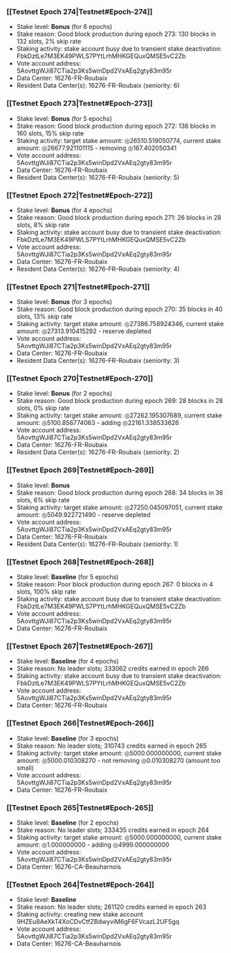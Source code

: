 ### [[Testnet Epoch 274|Testnet#Epoch-274]]
* Stake level: **Bonus** (for 6 epochs)
* Stake reason: Good block production during epoch 273: 130 blocks in 132 slots, 2% skip rate
* Staking activity: stake account busy due to transient stake deactivation: FbkDztLe7M3EK49PWLS7PYtLrhMHKGEQuxQMSE5vC2Zb
* Vote account address: 5AovttgWJi87CTia2p3Ks5winDpd2VxAEq2gty83m95r
* Data Center: 16276-FR-Roubaix
* Resident Data Center(s): 16276-FR-Roubaix (seniority: 6)
### [[Testnet Epoch 273|Testnet#Epoch-273]]
* Stake level: **Bonus** (for 5 epochs)
* Stake reason: Good block production during epoch 272: 136 blocks in 160 slots, 15% skip rate
* Staking activity: target stake amount: ◎26510.519050774, current stake amount: ◎26677.921101115 - removing ◎167.402050341
* Vote account address: 5AovttgWJi87CTia2p3Ks5winDpd2VxAEq2gty83m95r
* Data Center: 16276-FR-Roubaix
* Resident Data Center(s): 16276-FR-Roubaix (seniority: 5)
### [[Testnet Epoch 272|Testnet#Epoch-272]]
* Stake level: **Bonus** (for 4 epochs)
* Stake reason: Good block production during epoch 271: 26 blocks in 28 slots, 8% skip rate
* Staking activity: stake account busy due to transient stake deactivation: FbkDztLe7M3EK49PWLS7PYtLrhMHKGEQuxQMSE5vC2Zb
* Vote account address: 5AovttgWJi87CTia2p3Ks5winDpd2VxAEq2gty83m95r
* Data Center: 16276-FR-Roubaix
* Resident Data Center(s): 16276-FR-Roubaix (seniority: 4)
### [[Testnet Epoch 271|Testnet#Epoch-271]]
* Stake level: **Bonus** (for 3 epochs)
* Stake reason: Good block production during epoch 270: 35 blocks in 40 slots, 13% skip rate
* Staking activity: target stake amount: ◎27386.758924346, current stake amount: ◎27313.910415292 - reserve depleted
* Vote account address: 5AovttgWJi87CTia2p3Ks5winDpd2VxAEq2gty83m95r
* Data Center: 16276-FR-Roubaix
* Resident Data Center(s): 16276-FR-Roubaix (seniority: 3)
### [[Testnet Epoch 270|Testnet#Epoch-270]]
* Stake level: **Bonus** (for 2 epochs)
* Stake reason: Good block production during epoch 269: 28 blocks in 28 slots, 0% skip rate
* Staking activity: target stake amount: ◎27262.195307689, current stake amount: ◎5100.856774063 - adding ◎22161.338533626
* Vote account address: 5AovttgWJi87CTia2p3Ks5winDpd2VxAEq2gty83m95r
* Data Center: 16276-FR-Roubaix
* Resident Data Center(s): 16276-FR-Roubaix (seniority: 2)
### [[Testnet Epoch 269|Testnet#Epoch-269]]
* Stake level: **Bonus**
* Stake reason: Good block production during epoch 268: 34 blocks in 36 slots, 6% skip rate
* Staking activity: target stake amount: ◎27250.045097051, current stake amount: ◎5049.922721490 - reserve depleted
* Vote account address: 5AovttgWJi87CTia2p3Ks5winDpd2VxAEq2gty83m95r
* Data Center: 16276-FR-Roubaix
* Resident Data Center(s): 16276-FR-Roubaix (seniority: 1)
### [[Testnet Epoch 268|Testnet#Epoch-268]]
* Stake level: **Baseline** (for 5 epochs)
* Stake reason: Poor block production during epoch 267: 0 blocks in 4 slots, 100% skip rate
* Staking activity: stake account busy due to transient stake deactivation: FbkDztLe7M3EK49PWLS7PYtLrhMHKGEQuxQMSE5vC2Zb
* Vote account address: 5AovttgWJi87CTia2p3Ks5winDpd2VxAEq2gty83m95r
* Data Center: 16276-FR-Roubaix
### [[Testnet Epoch 267|Testnet#Epoch-267]]
* Stake level: **Baseline** (for 4 epochs)
* Stake reason: No leader slots; 333062 credits earned in epoch 266
* Staking activity: stake account busy due to transient stake deactivation: FbkDztLe7M3EK49PWLS7PYtLrhMHKGEQuxQMSE5vC2Zb
* Vote account address: 5AovttgWJi87CTia2p3Ks5winDpd2VxAEq2gty83m95r
* Data Center: 16276-FR-Roubaix
### [[Testnet Epoch 266|Testnet#Epoch-266]]
* Stake level: **Baseline** (for 3 epochs)
* Stake reason: No leader slots; 310743 credits earned in epoch 265
* Staking activity: target stake amount: ◎5000.000000000, current stake amount: ◎5000.010308270 - not removing ◎0.010308270 (amount too small)
* Vote account address: 5AovttgWJi87CTia2p3Ks5winDpd2VxAEq2gty83m95r
* Data Center: 16276-FR-Roubaix
### [[Testnet Epoch 265|Testnet#Epoch-265]]
* Stake level: **Baseline** (for 2 epochs)
* Stake reason: No leader slots; 333435 credits earned in epoch 264
* Staking activity: target stake amount: ◎5000.000000000, current stake amount: ◎1.000000000 - adding ◎4999.000000000
* Vote account address: 5AovttgWJi87CTia2p3Ks5winDpd2VxAEq2gty83m95r
* Data Center: 16276-CA-Beauharnois
### [[Testnet Epoch 264|Testnet#Epoch-264]]
* Stake level: **Baseline**
* Stake reason: No leader slots; 261120 credits earned in epoch 263
* Staking activity: creating new stake account 9HZEu8AeXkT4XoCDvCtfZBdwyviM6gF6FVcazL2UFSgq
* Vote account address: 5AovttgWJi87CTia2p3Ks5winDpd2VxAEq2gty83m95r
* Data Center: 16276-CA-Beauharnois